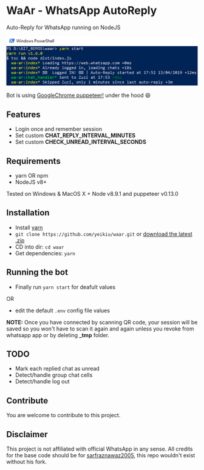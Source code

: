 # WaAr - WhatsApp AutoReply
Auto-Reply for WhatsApp running on NodeJS

<img width="600" alt="waar preview" src="./waar.png">

Bot is using [GoogleChrome puppeteer!](https://github.com/GoogleChrome/puppeteer) under the hood :smile:

## Features
- Login once and remember session
- Set custom **CHAT_REPLY_INTERVAL_MINUTES**
- Set custom **CHECK_UNREAD_INTERVAL_SECONDS**

## Requirements
- yarn OR npm
- NodeJS v8+

Tested on Windows & MacOS X + Node v8.9.1 and puppeteer v0.13.0

## Installation
- Install [yarn](https://yarnpkg.com/lang/en/docs/install)
- `git clone https://github.com/yeikiu/waar.git` or [download the latest .zip](https://github.com/yeikiu/waar/archive/master.zip)
- CD into dir: `cd waar`
- Get dependencies: `yarn`

## Running the bot
- Finally run `yarn start` for deafult values

OR

- edit the default `.env` config file values

**NOTE:** Once you have connected by scanning QR code, your session will be saved so you won't have to scan it again and again unless you revoke from whatsapp app or by deleting **_tmp** folder. 

## TODO
- Mark each replied chat as unread
- Detect/handle group chat cells
- Detect/handle log out

## Contribute
You are welcome to contribute to this project.

## Disclaimer
This project is not affiliated with official WhatsApp in any sense.
All credits for the base code should be for [sarfraznawaz2005](https://github.com/sarfraznawaz2005/whatspup), this repo wouldn't exist without his fork.

